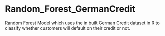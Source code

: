# Random_Forest_GermanCredit
Random Forest Model which uses the in built German Credit dataset in R to classify whether customers will default on their credit or not.
